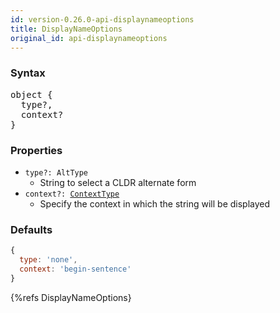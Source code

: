 ```yaml
---
id: version-0.26.0-api-displaynameoptions
title: DisplayNameOptions
original_id: api-displaynameoptions
---
```


### Syntax

<pre class="syntax">
object {
  type?,
  context?
}
</pre>

### Properties

 - <code class="def">type?: <span>AltType</span></code>
   - String to select a CLDR alternate form
 - <code class="def">context?: <span>[ContextType](api-contexttype.html)</span></code>
   - Specify the context in which the string will be displayed

### Defaults

```javascript
{
  type: 'none',
  context: 'begin-sentence'
}
```

{%refs DisplayNameOptions}
